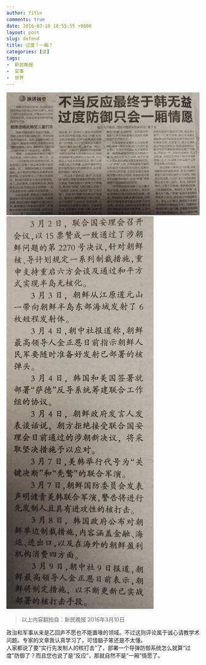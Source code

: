 ```yaml
---
author: YiYin
comments: true
date: 2016-03-10 18:55:55 +0800
layout: post
slug: defend
title: 过度？一厢？
categories: [读]
tags:
-  新民晚报
-  实事
-  世界
---
```


<a href="/public/images/newspaper/defend1.jpg" data-lightbox="defend" data-title="新民晚报 专家发言">
<img src="/public/images/newspaper/preview/defend1xiao.jpg"></a><br/>

<img src="/public/images/newspaper/defend2.jpg">

<div class="quote"> <blockquote>
    	以上内容翻拍自：新民晚报 2016年3月10日
    </blockquote>
</div>

<div class="readreview">政治和军事从来是乙回庐不愿也不能置喙的领域。不过这则评论属于诚心请教学术问题。专家的文章我认真学习了，可惜脑子笨还是不太懂。<br/>
人家都说了要“实行先发制人的核打击”了，部署一个导弹防御系统怎么就算“过度”防御了？而且您也说了是“反应”，那就自然不是“一厢”情愿了。
</div>
